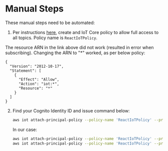 # Manual Steps

These manual steps need to be automated: 

1. Per instructions [here](https://aws-amplify.github.io/docs/js/pubsub), create and IoT Core policy to allow full access to all topics. Policy name is ```ReactIoTPolicy```.

The resource ARN in the link above did not work (resulted in error when subscribing). Changing the ARN to "*" worked, as per below policy:

```
{
  "Version": "2012-10-17",
  "Statement": [
    {
      "Effect": "Allow",
      "Action": "iot:*",
      "Resource": "*"
    }
  ]
}
```

2. Find your Cognito Identity ID and issue command below:

    ```sh
    aws iot attach-principal-policy --policy-name 'ReactIoTPolicy' --principal '<YOUR_COGNITO_IDENTITY_ID>'
    ```

    In our case: 

    ```sh
    aws iot attach-principal-policy --policy-name 'ReactIoTPolicy' --principal 'us-east-1:de620ece-f07e-4041-803a-f0a2028129e'
    aws iot attach-principal-policy --policy-name 'ReactIoTPolicy' --principal 'us-east-1:1226dd09-0634-4b6c-a0ce-2308ceaa4443'
    ```